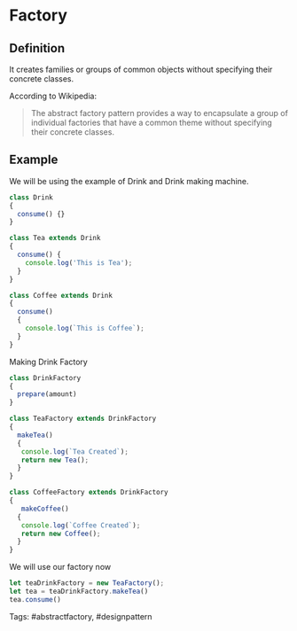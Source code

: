 # Factory

## Definition

It creates families or groups of common objects without specifying their concrete classes.

According to Wikipedia:

> The abstract factory pattern provides a way to encapsulate a group of individual factories that have a common theme without specifying their concrete classes.

## Example

We will be using the example of Drink and Drink making machine.  

```js
class Drink
{
  consume() {}
}

class Tea extends Drink
{
  consume() {
    console.log('This is Tea');
  }
}

class Coffee extends Drink
{
  consume()
  {
    console.log(`This is Coffee`);
  }
}
```

Making Drink Factory  

```js
class DrinkFactory
{
  prepare(amount)
}

class TeaFactory extends DrinkFactory
{
  makeTea() 
  {
   console.log(`Tea Created`);
   return new Tea();
  }
}

class CoffeeFactory extends DrinkFactory
{
   makeCoffee() 
  {
   console.log(`Coffee Created`);
   return new Coffee();
  }
}

```

We will use our factory now  

```js
let teaDrinkFactory = new TeaFactory();
let tea = teaDrinkFactory.makeTea()
tea.consume() 
```

Tags: #abstractfactory, #designpattern